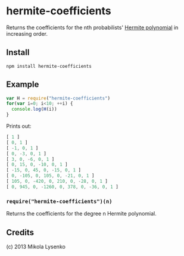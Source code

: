 hermite-coefficients
====================
Returns the coefficients for the nth probabilists' [Hermite polynomial](http://en.wikipedia.org/wiki/Hermite_polynomials) in increasing order.

## Install

    npm install hermite-coefficients

## Example

```javascript
var H = require("hermite-coefficients")
for(var i=0; i<10; ++i) {
  console.log(H(i))
}
```

Prints out:

```javascript
[ 1 ]
[ 0, 1 ]
[ -1, 0, 1 ]
[ 0, -3, 0, 1 ]
[ 3, 0, -6, 0, 1 ]
[ 0, 15, 0, -10, 0, 1 ]
[ -15, 0, 45, 0, -15, 0, 1 ]
[ 0, -105, 0, 105, 0, -21, 0, 1 ]
[ 105, 0, -420, 0, 210, 0, -28, 0, 1 ]
[ 0, 945, 0, -1260, 0, 378, 0, -36, 0, 1 ]
```

### `require("hermite-coefficients")(n)`
Returns the coefficients for the degree n Hermite polynomial.

## Credits
(c) 2013 Mikola Lysenko